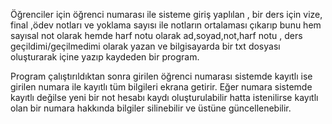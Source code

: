 Öğrenciler için  öğrenci numarası ile sisteme giriş yaplılan  , bir ders için  vize, final ,ödev notları ve  yoklama sayısı ile notların ortalaması çıkarıp bunu hem sayısal not olarak hemde harf notu olarak  ad,soyad,not,harf notu , ders geçildimi/geçilmedimi olarak yazan ve bilgisayarda bir txt dosyası oluşturarak içine yazıp kaydeden bir program.

Program çalıştırıldıktan sonra girilen öğrenci numarası sistemde kayıtlı ise girilen numara ile kayıtlı tüm bilgileri ekrana getirir. Eğer numara sistemde kayıtlı değilse yeni bir not hesabı kaydı oluşturulabilir hatta istenilirse kayıtlı olan bir numara hakkında bilgiler silinebilir ve üstüne güncellenebilir. 
